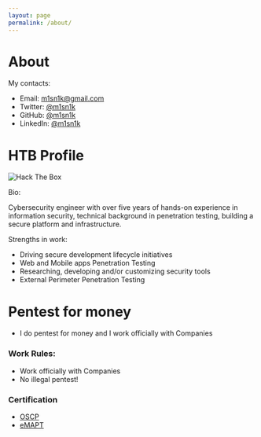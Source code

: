 ```yaml
---
layout: page
permalink: /about/
---
```


<html>
<head>


<meta charset="utf-8">    

<link rel="stylesheet" type="text/css" href="https://m1sn1k.github.io/style/about.css">
</head>
<title>About - @m1sn1k</title>

<body id="preview">

<h1 class="post-title">About</h1>

<p>My contacts:</p>

<ul>
<li>Email: <a href="mailto:m1sn1k@gmail.com">m1sn1k@gmail.com</a></li>
<li>Twitter: <a href="https://twitter.com/m1sn1k">@m1sn1k</a></li>
<li>GitHub: <a href="https://github.com/m1sn1k">@m1sn1k</a></li>
<li>LinkedIn: <a href="https://www.linkedin.com/in/m1sn1k/">@m1sn1k</a></li>
</ul>

<h1 class="code-line" data-line-start=0 data-line-end=1><a id="About_me_0"></a>HTB Profile</h1>
<p class="has-line-data" data-line-start="2" data-line-end="3"><img src="http://www.hackthebox.eu/badge/image/576" alt="Hack The Box"></p>
<p class="has-line-data" data-line-start="6" data-line-end="7">Bio:</p>
<p class="has-line-data" data-line-start="4" data-line-end="5">Cybersecurity engineer with over five years of hands-on experience in information security, technical background in penetration testing, building a secure platform and infrastructure.</p>
<p class="has-line-data" data-line-start="6" data-line-end="7">Strengths in work:</p>
<ul>
<li class="has-line-data" data-line-start="8" data-line-end="9">Driving secure development lifecycle initiatives</li>
<li class="has-line-data" data-line-start="9" data-line-end="10">Web and Mobile apps Penetration Testing</li>
<li class="has-line-data" data-line-start="10" data-line-end="11">Researching, developing and/or customizing security tools</li>
<li class="has-line-data" data-line-start="11" data-line-end="12">External Perimeter Penetration Testing</li>
</ul>
<h1 class="code-line" data-line-start=12 data-line-end=13><a id="Pentest_for_money_12"></a>Pentest for money</h1>
<ul>
<li class="has-line-data" data-line-start="14" data-line-end="16">I do pentest for money and I work officially with Companies</li>
</ul>
<h3 class="code-line" data-line-start=16 data-line-end=17><a id="Work_Rules_16"></a>Work Rules:</h3>
<ul>
<li class="has-line-data" data-line-start="17" data-line-end="18">Work officially with Companies</li>
<li class="has-line-data" data-line-start="18" data-line-end="20">No illegal pentest!</li>
</ul>
<h3 class="code-line" data-line-start=20 data-line-end=21><a id="Certification_20"></a>Certification</h3>
<ul>
<li class="has-line-data" data-line-start="22" data-line-end="23"><a href="https://www.offensive-security.com/pwk-oscp/">OSCP</a></li>
<li class="has-line-data" data-line-start="23" data-line-end="25"><a href="https://elearnsecurity.com/product/emapt-certification/">eMAPT</a></li>
</ul>
</body>
</html>
